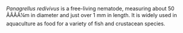 [//]: # (Created by ./bin/manage_files.pl from ./species/Panagrellus_redivivus/Panagrellus_redivivus.about.html on Thu Jun 11 13:45:11 2020)
_Panagrellus redivivus_ is a free-living nematode, measuring about 50 ÃÂÃÂ¼m in diameter and just over 1 mm in length. It is widely used in aquaculture as food for a variety of fish and crustacean species.
